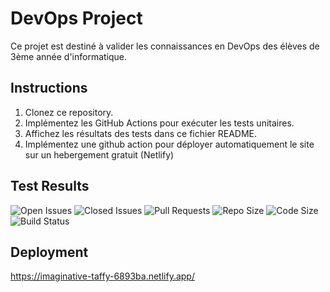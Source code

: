 # DevOps Project

Ce projet est destiné à valider les connaissances en DevOps des élèves de 3ème année d'informatique.

## Instructions

1. Clonez ce repository.
2. Implémentez les GitHub Actions pour exécuter les tests unitaires.
3. Affichez les résultats des tests dans ce fichier README.
4. Implémentez une github action pour déployer automatiquement le site sur un hebergement gratuit (Netlify)

## Test Results

![Open Issues](https://img.shields.io/github/issues/NoWa-FTN/DEVOPS-CC1-NoaFontaine)
![Closed Issues](https://img.shields.io/github/issues-closed/NoWa-FTN/DEVOPS-CC1-NoaFontaine)
![Pull Requests](https://img.shields.io/github/issues-pr/NoWa-FTN/DEVOPS-CC1-NoaFontaine)
![Repo Size](https://img.shields.io/github/repo-size/NoWa-FTN/DEVOPS-CC1-NoaFontaine)
![Code Size](https://img.shields.io/github/languages/code-size/NoWa-FTN/DEVOPS-CC1-NoaFontaine)
![Build Status](https://github.com/NoWa-FTN/DEVOPS-CC1-NoaFontaine/actions/workflows/main.yml/badge.svg) 

## Deployment

https://imaginative-taffy-6893ba.netlify.app/
